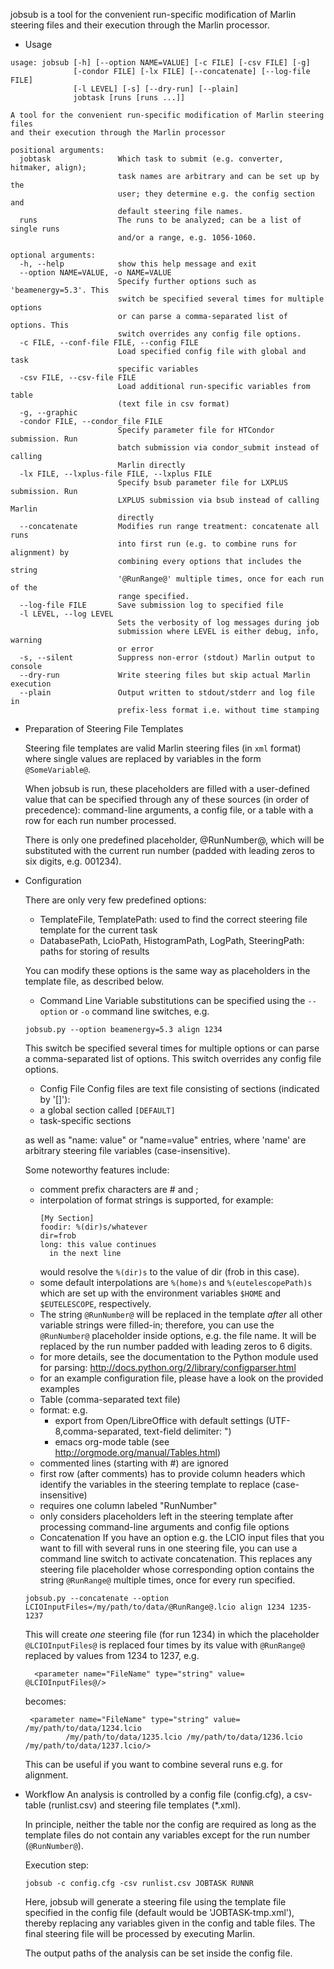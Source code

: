 jobsub is a tool for the convenient run-specific modification of
Marlin steering files and their execution through the Marlin processor.

* Usage
```
usage: jobsub [-h] [--option NAME=VALUE] [-c FILE] [-csv FILE] [-g]
              [-condor FILE] [-lx FILE] [--concatenate] [--log-file FILE]
              [-l LEVEL] [-s] [--dry-run] [--plain]
              jobtask [runs [runs ...]]

A tool for the convenient run-specific modification of Marlin steering files
and their execution through the Marlin processor

positional arguments:
  jobtask               Which task to submit (e.g. converter, hitmaker, align);
                        task names are arbitrary and can be set up by the
                        user; they determine e.g. the config section and
                        default steering file names.
  runs                  The runs to be analyzed; can be a list of single runs
                        and/or a range, e.g. 1056-1060.

optional arguments:
  -h, --help            show this help message and exit
  --option NAME=VALUE, -o NAME=VALUE
                        Specify further options such as 'beamenergy=5.3'. This
                        switch be specified several times for multiple options
                        or can parse a comma-separated list of options. This
                        switch overrides any config file options.
  -c FILE, --conf-file FILE, --config FILE
                        Load specified config file with global and task
                        specific variables
  -csv FILE, --csv-file FILE
                        Load additional run-specific variables from table
                        (text file in csv format)
  -g, --graphic
  -condor FILE, --condor_file FILE
                        Specify parameter file for HTCondor submission. Run
                        batch submission via condor_submit instead of calling
                        Marlin directly
  -lx FILE, --lxplus-file FILE, --lxplus FILE
                        Specify bsub parameter file for LXPLUS submission. Run
                        LXPLUS submission via bsub instead of calling Marlin
                        directly
  --concatenate         Modifies run range treatment: concatenate all runs
                        into first run (e.g. to combine runs for alignment) by
                        combining every options that includes the string
                        '@RunRange@' multiple times, once for each run of the
                        range specified.
  --log-file FILE       Save submission log to specified file
  -l LEVEL, --log LEVEL
                        Sets the verbosity of log messages during job
                        submission where LEVEL is either debug, info, warning
                        or error
  -s, --silent          Suppress non-error (stdout) Marlin output to console
  --dry-run             Write steering files but skip actual Marlin execution
  --plain               Output written to stdout/stderr and log file in
                        prefix-less format i.e. without time stamping
```

* Preparation of Steering File Templates

  Steering file templates are valid Marlin steering files (in ```xml```
  format) where single values are replaced by variables in the form
  ```@SomeVariable@```.

  When jobsub is run, these placeholders are filled with a
  user-defined value that can be specified through any of these
  sources (in order of precedence): command-line arguments, a config
  file, or a table with a row for each run number processed.
  
  There is only one predefined placeholder, @RunNumber@, which will be
  substituted with the current run number (padded with leading zeros
  to six digits, e.g. 001234).

* Configuration

  There are only very few predefined options: 
  * TemplateFile, TemplatePath: used to find the correct steering file template for the current task
  * DatabasePath, LcioPath, HistogramPath, LogPath, SteeringPath: paths for storing of results
  
  You can modify these options is the same way as placeholders in the template file, as described below.
  * Command Line
   Variable substitutions can be specified using the ```--option``` or ```-o``` command line switches, e.g.

   ```
   jobsub.py --option beamenergy=5.3 align 1234
   ```
   
   This switch be specified several times for multiple options or can
   parse a comma-separated list of options. This switch overrides any
   config file options.
   
   * Config File
   Config files are text file consisting of sections (indicated by '[]'):
   - a global section called ```[DEFAULT]```
   - task-specific sections

   as well as "name: value" or "name=value" entries, where 'name' are
   arbitrary steering file variables (case-insensitive).

   Some noteworthy features include:
   - comment prefix characters are # and ;
   - interpolation of format strings is supported, for example:
     ```
     [My Section]
     foodir: %(dir)s/whatever
     dir=frob
     long: this value continues
       in the next line
     ```
     would resolve the ```%(dir)s``` to the value of dir (frob in this case).
   - some default interpolations are ```%(home)s``` and ```%(eutelescopePath)s```
     which are set up with the environment variables ```$HOME``` and
     ```$EUTELESCOPE```, respectively.
   - The string ```@RunNumber@``` will be replaced in the template *after*
     all other variable strings were filled-in; therefore, you can use
     the ```@RunNumber@``` placeholder inside options, e.g. the file name.
     It will be replaced by the run number padded with leading zeros
     to 6 digits.
   - for more details, see the documentation to the Python module used
     for parsing: http://docs.python.org/2/library/configparser.html
  - for an example configuration file, please have a look on the provided examples
  
  * Table (comma-separated text file)
   - format: e.g. 
     - export from Open/LibreOffice with default settings (UTF-8,comma-separated, text-field delimiter: ")
     - emacs org-mode table (see http://orgmode.org/manual/Tables.html)
   - commented lines (starting with #) are ignored
   - first row (after comments) has to provide column headers which identify the variables in the steering template to replace (case-insensitive)
   - requires one column labeled "RunNumber"
   - only considers placeholders left in the steering template after processing command-line arguments and config file options

  * Concatenation
   If you have an option e.g. the LCIO input files that you want to
   fill with several runs in one steering file, you can use a command
   line switch to activate concatenation. This replaces any steering
   file placeholder whose corresponding option contains the string
   ```@RunRange@``` multiple times, once for every run specified.

   ```
   jobsub.py --concatenate --option LCIOInputFiles=/my/path/to/data/@RunRange@.lcio align 1234 1235-1237
   ```

   This will create *one* steering file (for run 1234) in which the placeholder
   ```@LCIOInputFiles@``` is replaced four times by its value with
   ```@RunRange@``` replaced by values from 1234 to 1237, e.g.

  ```
    <parameter name="FileName" type="string" value= @LCIOInputFiles@/>
   ```

   becomes:

   ```
    <parameter name="FileName" type="string" value= /my/path/to/data/1234.lcio 
            /my/path/to/data/1235.lcio /my/path/to/data/1236.lcio /my/path/to/data/1237.lcio/>
   ```

   This can be useful if you want to combine several runs e.g. for alignment.

* Workflow
  An analysis is controlled by a config file (config.cfg), a csv-table 
  (runlist.csv) and steering file templates (*.xml).

  In principle, neither the table nor the config are required as long
  as the template files do not contain any variables except for the
  run number (```@RunNumber@```).
  
  Execution step:
  ```
  jobsub -c config.cfg -csv runlist.csv JOBTASK RUNNR
  ```

  Here, jobsub will generate a steering file using the template file
  specified in the config file (default would be 'JOBTASK-tmp.xml'),
  thereby replacing any variables given in the config and table files.
  The final steering file will be processed by executing Marlin.
  
  The output paths of the analysis can be set inside the config file.
